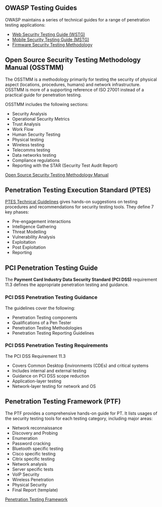 ## OWASP Testing Guides
OWASP maintains a series of technical guides for a range of penetration testing applications:
- [Web Security Testing Guide (WSTG)](https://owasp.org/www-project-web-security-testing-guide/)
- [Mobile Security Testing Guide (MSTG)](https://owasp.org/www-project-mobile-security-testing-guide/)
- [Firmware Security Testing Methodology](https://github.com/scriptingxss/owasp-fstm)

## Open Source Security Testing Methodology Manual (OSSTMM)
The OSSTMM is a methodology primarily for testing the security of physical aspect (locations, procedures, humans) and network infrastructure. OSSTMM is more of a supporting reference of ISO 27001 instead of a practical guide for penetration testing.

OSSTMM includes the following sections:
- Security Analysis
- Operational Security Metrics
- Trust Analysis
- Work Flow
- Human Security Testing
- Physical testing
- Wireless testing
- Telecomms testing
- Data networks testing
- Compliance regulations
- Reporting with the STAR (Security Test Audit Report)

[Open Source Security Testing Methodology Manual](https://www.isecom.org/OSSTMM.3.pdf)

## Penetration Testing Execution Standard (PTES)
[PTES Technical Guidelines](http://www.pentest-standard.org/index.php/PTES_Technical_Guidelines) gives hands-on suggestions on testing procedures and recommendations for security testing tools. They define 7 key phases:
- Pre-engagement interactions
- Intelligence Gathering
- Threat Modelling
- Vulnerability Analysis
- Exploitation
- Post Exploitation
- Reporting

## PCI Penetration Testing Guide
The **Payment Card Industry Data Security Standard (PCI DSS)** requirement 11.3 defines the appropriate penetration testing and guidance.

### PCI DSS Penetration Testing Guidance
The guidelines cover the following:
- Penetration Testing components
- Qualifications of a Pen Tester
- Penetration Testing Methodologies
- Penetration Testing Reporting Guidelines

### PCI DSS Penetration Testing Requirements
The PCI DSS Requirement 11.3
- Covers Common Desktop Environments (CDEs) and critical systems
- Includes internal and external testing
- Guidance on PCI DSS scope reduction
- Application-layer testing
- Network-layer testing for network and OS

## Penetration Testing Framework (PTF)
The PTF provides a comprehensive hands-on guide for PT. It lists usages of the security testing tools for each testing category, including major areas:
- Network reconnaissance
- Discovery and Probing
- Enumeration
- Password cracking
- Bluetooth specific testing
- Cisco specific testing
- Citrix specific testing
- Network analysis
- Server specific tests
- VoIP Security
- Wireless Penetration
- Physical Security
- Final Report (template)

[Penetration Testing Framework](http://www.vulnerabilityassessment.co.uk/Penetration%20Test.html)

